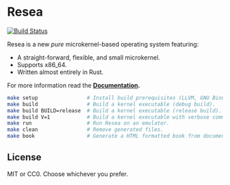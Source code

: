 Resea
======
[![Build Status](https://travis-ci.com/seiyanuta/resea.svg?branch=master)](https://travis-ci.com/seiyanuta/resea)

Resea is a new *pure* microkernel-based operating system featuring:

- A straight-forward, flexible, and small microkernel.
- Supports x86_64.
- Written almost entirely in Rust.

For more information read the **[Documentation](https://github.com/seiyanuta/resea/tree/master/docs).**

```sh
make setup                # Install build prerequisites (LLVM, GNU Binutils, ...).
make build                # Build a kernel executable (debug build).
make build BUILD=release  # Build a kernel executable (release build).
make build V=1            # Build a kernel executable with verbose command output.
make run                  # Run Resea on an emulator.
make clean                # Remove generated files.
make book                 # Generate a HTML formatted book from documentation.
```

License
-------
MIT or CC0. Choose whichever you prefer.
